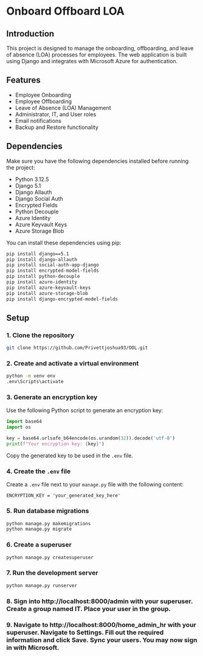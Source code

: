 # Onboard Offboard LOA

## Introduction

This project is designed to manage the onboarding, offboarding, and leave of absence (LOA) processes for employees. The web application is built using Django and integrates with Microsoft Azure for authentication.

## Features

- Employee Onboarding
- Employee Offboarding
- Leave of Absence (LOA) Management
- Administrator, IT, and User roles
- Email notifications
- Backup and Restore functionality

## Dependencies

Make sure you have the following dependencies installed before running the project:

- Python 3.12.5
- Django 5.1
- Django Allauth
- Django Social Auth
- Encrypted Fields
- Python Decouple
- Azure Identity
- Azure Keyvault Keys
- Azure Storage Blob

You can install these dependencies using pip:

```sh
pip install django==5.1
pip install django-allauth
pip install social-auth-app-django
pip install encrypted-model-fields
pip install python-decouple
pip install azure-identity
pip install azure-keyvault-keys
pip install azure-storage-blob
pip install django-encrypted-model-fields
```

## Setup

### 1. Clone the repository

```sh
git clone https://github.com/Privettjoshua93/OOL.git
```

### 2. Create and activate a virtual environment

```sh
python -m venv env
.env\Scripts\activate
```

### 3. Generate an encryption key

Use the following Python script to generate an encryption key:

```python
import base64
import os

key = base64.urlsafe_b64encode(os.urandom(32)).decode('utf-8')
print(f"Your encryption key: {key}")
```

Copy the generated key to be used in the `.env` file.

### 4. Create the `.env` file

Create a `.env` file next to your `manage.py` file with the following content:

```env
ENCRYPTION_KEY = 'your_generated_key_here'
```

### 5. Run database migrations

```sh
python manage.py makemigrations
python manage.py migrate
```

### 6. Create a superuser

```sh
python manage.py createsuperuser
```

### 7. Run the development server

```sh
python manage.py runserver
```

### 8. Sign into http://localhost:8000/admin with your superuser. Create a group named IT. Place your user in the group.

### 9. Navigate to http://localhost:8000/home_admin_hr with your superuser. Navigate to Settings. Fill out the required information and click Save. Sync your users. You may now sign in with Microsoft.

